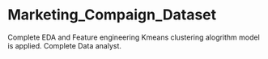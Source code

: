 # Marketing_Compaign_Dataset
 Complete EDA and Feature engineering
 Kmeans clustering alogrithm model is applied.
 Complete Data analyst.
 
